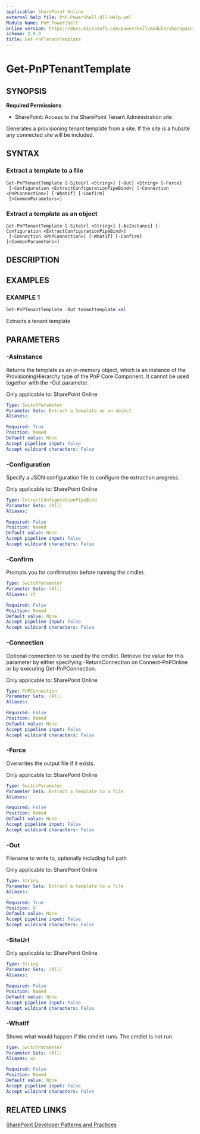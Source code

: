 ```yaml
---
applicable: SharePoint Online
external help file: PnP.PowerShell.dll-Help.xml
Module Name: PnP.PowerShell
online version: https://docs.microsoft.com/powershell/module/sharepoint-pnp/get-pnptenanttemplate
schema: 2.0.0
title: Get-PnPTenantTemplate
---
```


# Get-PnPTenantTemplate

## SYNOPSIS

**Required Permissions**

* SharePoint: Access to the SharePoint Tenant Administration site

Generates a provisioning tenant template from a site. If the site is a hubsite any connected site will be included.

## SYNTAX

### Extract a template to a file
```
Get-PnPTenantTemplate [-SiteUrl <String>] [-Out] <String> [-Force]
 [-Configuration <ExtractConfigurationPipeBind>] [-Connection <PnPConnection>] [-WhatIf] [-Confirm]
 [<CommonParameters>]
```

### Extract a template as an object
```
Get-PnPTenantTemplate [-SiteUrl <String>] [-AsInstance] [-Configuration <ExtractConfigurationPipeBind>]
 [-Connection <PnPConnection>] [-WhatIf] [-Confirm] [<CommonParameters>]
```

## DESCRIPTION

## EXAMPLES

### EXAMPLE 1
```powershell
Get-PnPTenantTemplate -Out tenanttemplate.xml
```

Extracts a tenant template

## PARAMETERS

### -AsInstance
Returns the template as an in-memory object, which is an instance of the ProvisioningHierarchy type of the PnP Core Component. It cannot be used together with the -Out parameter.

Only applicable to: SharePoint Online

```yaml
Type: SwitchParameter
Parameter Sets: Extract a template as an object
Aliases:

Required: True
Position: Named
Default value: None
Accept pipeline input: False
Accept wildcard characters: False
```

### -Configuration
Specify a JSON configuration file to configure the extraction progress.

Only applicable to: SharePoint Online

```yaml
Type: ExtractConfigurationPipeBind
Parameter Sets: (All)
Aliases:

Required: False
Position: Named
Default value: None
Accept pipeline input: False
Accept wildcard characters: False
```

### -Confirm
Prompts you for confirmation before running the cmdlet.

```yaml
Type: SwitchParameter
Parameter Sets: (All)
Aliases: cf

Required: False
Position: Named
Default value: None
Accept pipeline input: False
Accept wildcard characters: False
```

### -Connection
Optional connection to be used by the cmdlet. Retrieve the value for this parameter by either specifying -ReturnConnection on Connect-PnPOnline or by executing Get-PnPConnection.

Only applicable to: SharePoint Online

```yaml
Type: PnPConnection
Parameter Sets: (All)
Aliases:

Required: False
Position: Named
Default value: None
Accept pipeline input: False
Accept wildcard characters: False
```

### -Force
Overwrites the output file if it exists.

Only applicable to: SharePoint Online

```yaml
Type: SwitchParameter
Parameter Sets: Extract a template to a file
Aliases:

Required: False
Position: Named
Default value: None
Accept pipeline input: False
Accept wildcard characters: False
```

### -Out
Filename to write to, optionally including full path

Only applicable to: SharePoint Online

```yaml
Type: String
Parameter Sets: Extract a template to a file
Aliases:

Required: True
Position: 0
Default value: None
Accept pipeline input: False
Accept wildcard characters: False
```

### -SiteUrl

Only applicable to: SharePoint Online

```yaml
Type: String
Parameter Sets: (All)
Aliases:

Required: False
Position: Named
Default value: None
Accept pipeline input: False
Accept wildcard characters: False
```

### -WhatIf
Shows what would happen if the cmdlet runs. The cmdlet is not run.

```yaml
Type: SwitchParameter
Parameter Sets: (All)
Aliases: wi

Required: False
Position: Named
Default value: None
Accept pipeline input: False
Accept wildcard characters: False
```

## RELATED LINKS

[SharePoint Developer Patterns and Practices](https://aka.ms/sppnp)